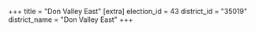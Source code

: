+++
title = "Don Valley East"
[extra]
election_id = 43
district_id = "35019"
district_name = "Don Valley East"
+++
